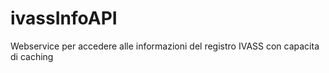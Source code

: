 # ivassInfoAPI
Webservice per accedere alle informazioni del registro IVASS con capacita di caching

